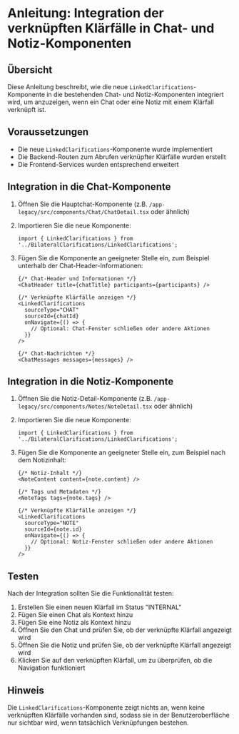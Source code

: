 # Anleitung: Integration der verknüpften Klärfälle in Chat- und Notiz-Komponenten

## Übersicht

Diese Anleitung beschreibt, wie die neue `LinkedClarifications`-Komponente in die bestehenden Chat- und Notiz-Komponenten integriert wird, um anzuzeigen, wenn ein Chat oder eine Notiz mit einem Klärfall verknüpft ist.

## Voraussetzungen

- Die neue `LinkedClarifications`-Komponente wurde implementiert
- Die Backend-Routen zum Abrufen verknüpfter Klärfälle wurden erstellt
- Die Frontend-Services wurden entsprechend erweitert

## Integration in die Chat-Komponente

1. Öffnen Sie die Hauptchat-Komponente (z.B. `/app-legacy/src/components/Chat/ChatDetail.tsx` oder ähnlich)

2. Importieren Sie die neue Komponente:
   ```tsx
   import { LinkedClarifications } from '../BilateralClarifications/LinkedClarifications';
   ```

3. Fügen Sie die Komponente an geeigneter Stelle ein, zum Beispiel unterhalb der Chat-Header-Informationen:
   ```tsx
   {/* Chat-Header und Informationen */}
   <ChatHeader title={chatTitle} participants={participants} />
   
   {/* Verknüpfte Klärfälle anzeigen */}
   <LinkedClarifications 
     sourceType="CHAT"
     sourceId={chatId}
     onNavigate={() => {
       // Optional: Chat-Fenster schließen oder andere Aktionen
     }}
   />
   
   {/* Chat-Nachrichten */}
   <ChatMessages messages={messages} />
   ```

## Integration in die Notiz-Komponente

1. Öffnen Sie die Notiz-Detail-Komponente (z.B. `/app-legacy/src/components/Notes/NoteDetail.tsx` oder ähnlich)

2. Importieren Sie die neue Komponente:
   ```tsx
   import { LinkedClarifications } from '../BilateralClarifications/LinkedClarifications';
   ```

3. Fügen Sie die Komponente an geeigneter Stelle ein, zum Beispiel nach dem Notizinhalt:
   ```tsx
   {/* Notiz-Inhalt */}
   <NoteContent content={note.content} />
   
   {/* Tags und Metadaten */}
   <NoteTags tags={note.tags} />
   
   {/* Verknüpfte Klärfälle anzeigen */}
   <LinkedClarifications 
     sourceType="NOTE"
     sourceId={note.id}
     onNavigate={() => {
       // Optional: Notiz-Fenster schließen oder andere Aktionen
     }}
   />
   ```

## Testen

Nach der Integration sollten Sie die Funktionalität testen:

1. Erstellen Sie einen neuen Klärfall im Status "INTERNAL"
2. Fügen Sie einen Chat als Kontext hinzu
3. Fügen Sie eine Notiz als Kontext hinzu
4. Öffnen Sie den Chat und prüfen Sie, ob der verknüpfte Klärfall angezeigt wird
5. Öffnen Sie die Notiz und prüfen Sie, ob der verknüpfte Klärfall angezeigt wird
6. Klicken Sie auf den verknüpften Klärfall, um zu überprüfen, ob die Navigation funktioniert

## Hinweis

Die `LinkedClarifications`-Komponente zeigt nichts an, wenn keine verknüpften Klärfälle vorhanden sind, sodass sie in der Benutzeroberfläche nur sichtbar wird, wenn tatsächlich Verknüpfungen bestehen.
